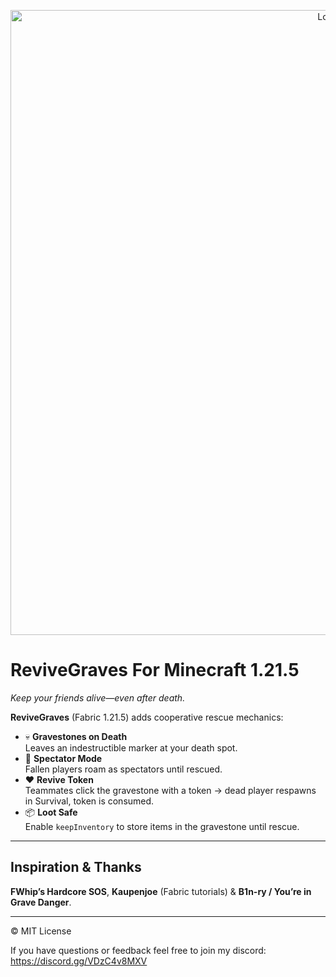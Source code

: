 <p align="center">
<img src="https://cdn.discordapp.com/attachments/364524046353694720/1370330277184016436/image.png?ex=681f1b05&is=681dc985&hm=3c2eecdd3ad4451747527ca75fc6efc9149062d5af689947e23fc06396ce9783&" alt="Logo" width="1000"/>

# ReviveGraves For Minecraft 1.21.5

*Keep your friends alive—even after death.*

**ReviveGraves** (Fabric 1.21.5) adds cooperative rescue mechanics:

- 💀 **Gravestones on Death**  
  Leaves an indestructible marker at your death spot.
- 👻 **Spectator Mode**  
  Fallen players roam as spectators until rescued.
- ❤️ **Revive Token**  
  Teammates click the gravestone with a token → dead player respawns in Survival, token is consumed.
- 📦 **Loot Safe**  
  Enable `keepInventory` to store items in the gravestone until rescue.

---

## Inspiration & Thanks

**FWhip’s Hardcore SOS**, **Kaupenjoe** (Fabric tutorials) & **B1n-ry / You’re in Grave Danger**.

---

© MIT License

If you have questions or feedback feel free to join my discord: https://discord.gg/VDzC4v8MXV 